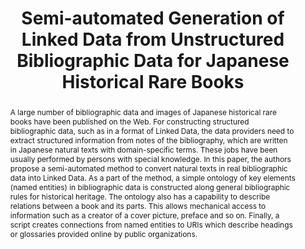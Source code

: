 ---
abstract: A large number of bibliographic data and images of Japanese historical rare
  books have been published on the Web. For constructing structured bibliographic
  data, such as in a format of Linked Data, the data providers need to extract structured
  information from notes of the bibliography, which are written in Japanese natural
  texts with domain-specific terms. These jobs have been usually performed by persons
  with special knowledge. In this paper, the authors propose a semi-automated method
  to convert natural texts in real bibliographic data into Linked Data. As a part
  of the method, a simple ontology of key elements (named entities) in bibliographic
  data is constructed along general bibliographic rules for historical heritage. The
  ontology also has a capability to describe relations between a book and its parts.
  This allows mechanical access to information such as a creator of a cover picture,
  preface and so on. Finally, a script creates connections from named entities to
  URIs which describe headings or glossaries provided online by public organizations.
creators:
- Yoshiga, Natsuko
- Tadaki, Shin-Ichi
date: null
document_url: https://services.phaidra.univie.ac.at/api/object/o:931094/download
grand_parent: iPRES
institutions: []
keywords:
- kyoto
landing_page_url: https://phaidra.univie.ac.at/o:931094
language: eng
layout: publication
license: CC BY-SA 4.0 International
notes_url: null
parent: iPRES 2017
publication_type: paper
size: 166124
slides_url: null
source_name: iPRES
stream_url: null
title: Semi-automated Generation of Linked Data from Unstructured Bibliographic Data
  for Japanese Historical Rare Books
year: 2017
---